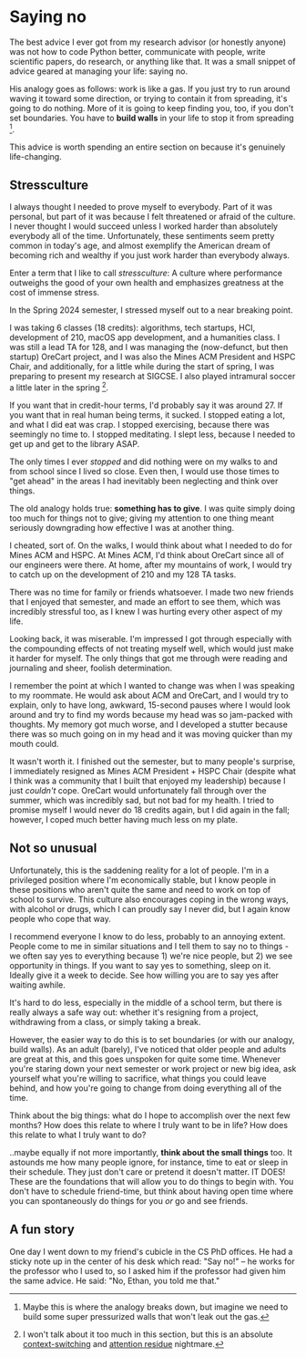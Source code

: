 # Saying no

The best advice I ever got from my research advisor (or honestly anyone)
was not how to code Python better, communicate with people,
write scientific papers, do research, or anything like that.
It was a small snippet of advice geared at managing your life:
saying no.

His analogy goes as follows: work is like a gas. If you just
try to run around waving it toward some direction, or trying
to contain it from spreading, it's going to do nothing. More of
it is going to keep finding you, too, if you don't set boundaries.
You have to **build walls** in your life to stop it from spreading [^ref1].

This advice is worth spending an entire section on because
it's genuinely life-changing.

## Stressculture

I always thought I needed to prove myself to everybody. Part of
it was personal, but part of it was because I felt threatened or afraid
of the culture. I never thought I would succeed unless I worked harder
than absolutely everybody all of the time. Unfortunately, these sentiments
seem pretty common in today's age, and almost exemplify the American dream
of becoming rich and wealthy if you just work harder than everybody always.

Enter a term that I like to call *stressculture*: A culture where performance
outweighs the good of your own health and emphasizes greatness at the cost
of immense stress.

In the Spring 2024 semester, I stressed myself out to a near breaking point.

I was taking 6 classes (18 credits): algorithms, tech startups, HCI, development of 210,
macOS app development, and a humanities class. I was still a lead TA for 128,
and I was managing the (now-defunct, but then startup) OreCart project, and I was 
also the Mines ACM President and HSPC Chair, and additionally, for a little while during 
the start of spring, I was preparing to present my research at SIGCSE. I also played 
intramural soccer a little later in the spring [^ref2].

If you want that in credit-hour terms, I'd probably say it was around 27. If you
want that in real human being terms, it sucked. I stopped eating a lot, and what I did eat was crap. I 
stopped exercising, because there was seemingly no time to. I stopped meditating. I slept less, because
I needed to get up and get to the library ASAP.

The only times I ever *stopped* and did nothing were on my walks to and from
school since I lived so close. Even then, I would use those times to "get ahead"
in the areas I had inevitably been neglecting and think over things. 

The old analogy holds true: **something has to give**. I was quite simply doing too much for
things not to give; giving my attention to one thing meant seriously downgrading how
effective I was at another thing.

I cheated, sort of. On the walks, I would think about what I needed to do for Mines ACM
and HSPC. At Mines ACM, I'd think about OreCart since all of our engineers were there.
At home, after my mountains of work, I would try to catch up on the development of 210
and my 128 TA tasks.

There was no time for family or friends whatsoever. I made two new friends that I enjoyed that 
semester, and made an effort to see them, which was incredibly stressful too, as I
knew I was hurting every other aspect of my life.

Looking back, it was miserable. I'm impressed I got through especially with the
compounding effects of not treating myself well, which would just make it harder for myself.
The only things that got me through were reading and journaling and sheer, foolish determination.

I remember the point at which I wanted to change was when I was speaking to my roommate.
He would ask about ACM and OreCart, and I would try to explain, only to have
long, awkward, 15-second pauses where I would look around and try to find my words because
my head was so jam-packed with thoughts. My memory got much worse, and I 
developed a stutter because there was so much going on in my head and it was 
moving quicker than my mouth could.

It wasn't worth it. I finished out the semester, but to many people's surprise, I
immediately resigned as Mines ACM President + HSPC Chair (despite what I think was
a community that I built that enjoyed my leadership) because I just *couldn't* cope.
OreCart would unfortunately fall through over the summer, which was incredibly sad,
but not bad for my health. I tried to promise myself I would never do 18 credits again,
but I did again in the fall; however, I coped much better having much less on my plate.

## Not so unusual

Unfortunately, this is the saddening reality for a lot of people. I'm in a privileged
position where I'm economically stable, but I know people in these positions who aren't
quite the same and need to work on top of school to survive. This culture also encourages 
coping in the wrong ways, with alcohol or drugs, which I can proudly say I never did, but I
again know people who cope that way.

I recommend everyone I know to do less, probably to an annoying extent. People come to me
in similar situations and I tell them to say no to things - we often say yes to everything
because 1) we're nice people, but 2) we see opportunity in things. If you want to say
yes to something, sleep on it. Ideally give it a week to decide. See how willing you are
to say yes after waiting awhile.

It's hard to do less, especially in the middle of a school term, but there is really
always a safe way out: whether it's resigning from a project, withdrawing from a class,
or simply taking a break.

However, the easier way to do this is to set boundaries (or with our analogy, build walls).
As an adult (barely), I've noticed that older people and adults are great at this, and this
goes unspoken for quite some time. Whenever you're staring down your next semester or work
project or new big idea, ask yourself what you're willing to sacrifice, what things you could
leave behind, and how you're going to change from doing everything all of the time.

Think about the big things: what do I hope to accomplish over the next few months?
How does this relate to where I truly want to be in life? How does this relate to what I
truly want to do?

..maybe equally if not more importantly, **think about the small things** too. It astounds me how many 
people ignore, for instance, time to eat or sleep in their schedule. They just don't care or pretend 
it doesn't matter. IT DOES! These are the foundations that will allow you to do things to begin with.
You don't have to schedule friend-time, but think about having open time where you can spontaneously
do things for you *or* go and see friends.

## A fun story

One day I went down to my friend's cubicle in the CS PhD offices. He had a sticky
note up in the center of his desk which read: "Say no!" – he works for the
professor who I used to, so I asked him if the professor had given him the same
advice. He said: "No, Ethan, you told me that."


[^ref1]: Maybe this is where the analogy breaks down, but imagine
we need to build some super pressurized walls that won't leak out the gas.

[^ref2]: I won't talk about it too much in this section, but this is an
absolute [context-switching](https://asana.com/resources/context-switching) and
[attention residue](https://www.uwb.edu/business/faculty/sophie-leroy/attention-residue#:~:text=“Attention%20residue%20easily%20occurs%20when,rush%20to%20get%20it%20done.) nightmare.
